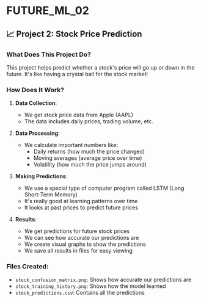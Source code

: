 # FUTURE_ML_02

## 📈 Project 2: Stock Price Prediction

### What Does This Project Do?
This project helps predict whether a stock's price will go up or down in the future. It's like having a crystal ball for the stock market!

### How Does It Work?
1. **Data Collection**:
   - We get stock price data from Apple (AAPL)
   - The data includes daily prices, trading volume, etc.

2. **Data Processing**:
   - We calculate important numbers like:
     - Daily returns (how much the price changed)
     - Moving averages (average price over time)
     - Volatility (how much the price jumps around)

3. **Making Predictions**:
   - We use a special type of computer program called LSTM (Long Short-Term Memory)
   - It's really good at learning patterns over time
   - It looks at past prices to predict future prices

4. **Results**:
   - We get predictions for future stock prices
   - We can see how accurate our predictions are
   - We create visual graphs to show the predictions
   - We save all results in files for easy viewing

### Files Created:
- `stock_confusion_matrix.png`: Shows how accurate our predictions are
- `stock_training_history.png`: Shows how the model learned
- `stock_predictions.csv`: Contains all the predictions
